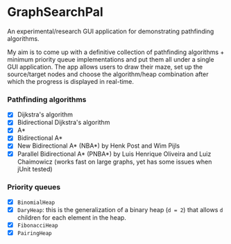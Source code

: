 # GraphSearchPal
An experimental/research GUI application for demonstrating pathfinding algorithms.

My aim is to come up with a definitive collection of pathfinding algorithms + minimum priority queue implementations and put them all under a single GUI application. The app allows users to draw their maze, set up the source/target nodes and choose the algorithm/heap combination after which the progress is displayed in real-time.

### Pathfinding algorithms
- [x] Dijkstra's algorithm
- [x] Bidirectional Dijkstra's algorithm
- [x] A*
- [x] Bidirectional A*
- [x] New Bidirectional A* (NBA*) by Henk Post and Wim Pijls
- [x] Parallel Bidirectional A* (PNBA*) by Luis Henrique Oliveira and Luiz Chaimowicz (works fast on large graphs, yet has some issues when jUnit tested)

### Priority queues 

- [x] `BinomialHeap`
- [x] `DaryHeap`: this is the generalization of a binary heap (`d = 2`) that allows `d` children for each element in the heap.
- [x] `FibonacciHeap`
- [x] `PairingHeap`
